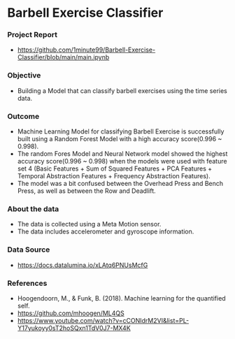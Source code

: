 # Barbell Exercise Classifier

### Project Report
- https://github.com/1minute99/Barbell-Exercise-Classifier/blob/main/main.ipynb

### Objective
- Building a Model that can classify barbell exercises using the time series data.

### Outcome
- Machine Learning Model for classifying Barbell Exercise is successfully built using a Random Forest Model with a high accuracy score(0.996 ~ 0.998).
- The random Fores Model and Neural Network model showed the highest accuracy score(0.996 ~ 0.998) when the models were used with feature set 4 (Basic Features + Sum of Squared Features + PCA Features + Temporal Abstraction Features + Frequency Abstraction Features).
- The model was a bit confused between the Overhead Press and Bench Press, as well as between the Row and Deadlift.

### About the data
- The data is collected using a Meta Motion sensor.
- The data includes accelerometer and gyroscope information.

### Data Source
- https://docs.datalumina.io/xLAtq6PNUsMcfG

### References
- Hoogendoorn, M., & Funk, B. (2018). Machine learning for the quantified self.
- https://github.com/mhoogen/ML4QS
- https://www.youtube.com/watch?v=cCONIdrM2VI&list=PL-Y17yukoyy0sT2hoSQxn1TdV0J7-MX4K

